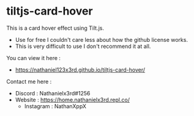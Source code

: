 # tiltjs-card-hover
This is a card hover effect using Tilt.js.
- Use for free I couldn't care less about how the github license works.
- This is very difficult to use I don't recommend it at all.

You can view it here : 
 - https://nathaniel123x3rd.github.io/tiltjs-card-hover/

Contact me here :
  - Discord : Nathanielx3rd#1256
  - Website : https://home.nathanielx3rd.repl.co/
    - Instagram : NathanXppX

